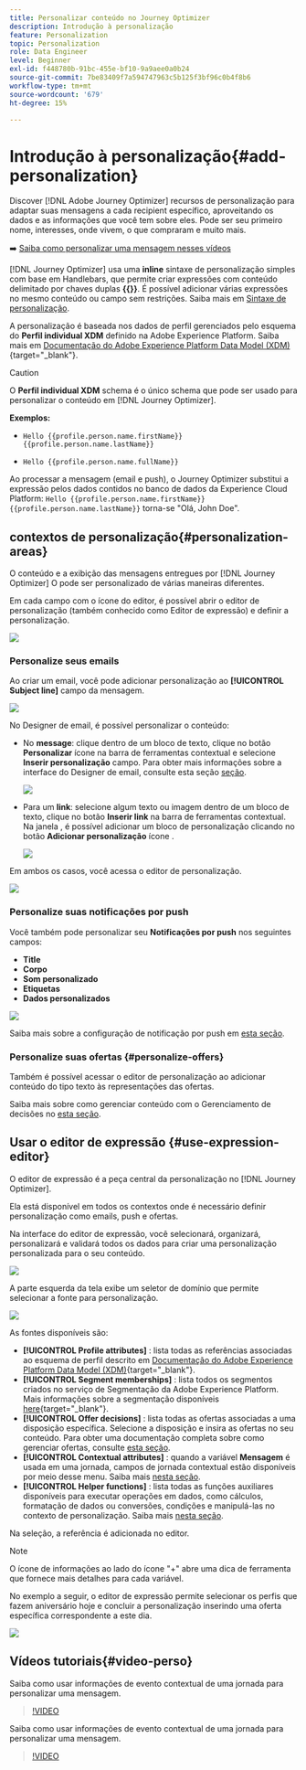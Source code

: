 ```yaml
---
title: Personalizar conteúdo no Journey Optimizer
description: Introdução à personalização
feature: Personalization
topic: Personalization
role: Data Engineer
level: Beginner
exl-id: f448780b-91bc-455e-bf10-9a9aee0a0b24
source-git-commit: 7be83409f7a594747963c5b125f3bf96c0b4f8b6
workflow-type: tm+mt
source-wordcount: '679'
ht-degree: 15%

---
```


# Introdução à personalização{#add-personalization}

Discover [!DNL Adobe Journey Optimizer] recursos de personalização para adaptar suas mensagens a cada recipient específico, aproveitando os dados e as informações que você tem sobre eles. Pode ser seu primeiro nome, interesses, onde vivem, o que compraram e muito mais.

➡️ [Saiba como personalizar uma mensagem nesses vídeos](#video-perso)

[!DNL Journey Optimizer] usa uma **inline** sintaxe de personalização simples com base em Handlebars, que permite criar expressões com conteúdo delimitado por chaves duplas **{{}}**. É possível adicionar várias expressões no mesmo conteúdo ou campo sem restrições. Saiba mais em [Sintaxe de personalização](personalization-syntax.md).

A personalização é baseada nos dados de perfil gerenciados pelo esquema do **Perfil individual XDM** definido na Adobe Experience Platform. Saiba mais em [Documentação do Adobe Experience Platform Data Model (XDM)](https://experienceleague.adobe.com/docs/experience-platform/xdm/home.html?lang=pt-BR){target=&quot;_blank&quot;}.

>[!CAUTION]
>O **Perfil individual XDM** schema é o único schema que pode ser usado para personalizar o conteúdo em [!DNL Journey Optimizer].

**Exemplos:**

* `Hello {{profile.person.name.firstName}} {{profile.person.name.lastName}}`

* `Hello {{profile.person.name.fullName}}`

Ao processar a mensagem (email e push), o Journey Optimizer substitui a expressão pelos dados contidos no banco de dados da Experience Cloud Platform:  `Hello {{profile.person.name.firstName}} {{profile.person.name.lastName}}` torna-se &quot;Olá, John Doe&quot;.


## contextos de personalização{#personalization-areas}

O conteúdo e a exibição das mensagens entregues por [!DNL Journey Optimizer] O pode ser personalizado de várias maneiras diferentes.

Em cada campo com o ícone do editor, é possível abrir o editor de personalização (também conhecido como Editor de expressão) e definir a personalização.

![](assets/perso_icon.png)

### Personalize seus emails

Ao criar um email, você pode adicionar personalização ao **[!UICONTROL Subject line]** campo da mensagem.

![](assets/perso_subject.png)

No Designer de email, é possível personalizar o conteúdo:

* No **message**: clique dentro de um bloco de texto, clique no botão **Personalizar** ícone na barra de ferramentas contextual e selecione **Inserir personalização** campo. Para obter mais informações sobre a interface do Designer de email, consulte esta seção [seção](../design-emails.md).

   ![](assets/perso_insert.png)

* Para um **link**: selecione algum texto ou imagem dentro de um bloco de texto, clique no botão **Inserir link** na barra de ferramentas contextual. Na janela , é possível adicionar um bloco de personalização clicando no botão **Adicionar personalização** ícone .

   ![](assets/perso_link.png)

Em ambos os casos, você acessa o editor de personalização.

![](assets/perso_ee.png)

### Personalize suas notificações por push

Você também pode personalizar seu **Notificações por push** nos seguintes campos:

* **Title**
* **Corpo**
* **Som personalizado**
* **Etiquetas**
* **Dados personalizados**

![](assets/perso_push.png)

Saiba mais sobre a configuração de notificação por push em [esta seção](../push-gs.md).

### Personalize suas ofertas {#personalize-offers}

Também é possível acessar o editor de personalização ao adicionar conteúdo do tipo texto às representações das ofertas.

Saiba mais sobre como gerenciar conteúdo com o Gerenciamento de decisões no [esta seção](../offers/offer-library/creating-personalized-offers.md#custom-text).

## Usar o editor de expressão {#use-expression-editor}

O editor de expressão é a peça central da personalização no [!DNL Journey Optimizer].

Ela está disponível em todos os contextos onde é necessário definir personalização como emails, push e ofertas.

Na interface do editor de expressão, você selecionará, organizará, personalizará e validará todos os dados para criar uma personalização personalizada para o seu conteúdo.

![](assets/perso_ee1.png)

A parte esquerda da tela exibe um seletor de domínio que permite selecionar a fonte para personalização.

![](assets/perso_ee3.png)

As fontes disponíveis são:

* **[!UICONTROL Profile attributes]** : lista todas as referências associadas ao esquema de perfil descrito em [Documentação do Adobe Experience Platform Data Model (XDM)](https://experienceleague.adobe.com/docs/experience-platform/xdm/home.html){target=&quot;_blank&quot;}.
* **[!UICONTROL Segment memberships]** : lista todos os segmentos criados no serviço de Segmentação da Adobe Experience Platform. Mais informações sobre a segmentação disponíveis [here](https://experienceleague.adobe.com/docs/experience-platform/segmentation/home.html){target=&quot;_blank&quot;}.
* **[!UICONTROL Offer decisions]** : lista todas as ofertas associadas a uma disposição específica. Selecione a disposição e insira as ofertas no seu conteúdo. Para obter uma documentação completa sobre como gerenciar ofertas, consulte [esta seção](../deliver-personalized-offers.md).
* **[!UICONTROL Contextual attributes]** : quando a variável **Mensagem** é usada em uma jornada, campos de jornada contextual estão disponíveis por meio desse menu. Saiba mais [nesta seção](personalization-use-case.md).
* **[!UICONTROL Helper functions]** : lista todas as funções auxiliares disponíveis para executar operações em dados, como cálculos, formatação de dados ou conversões, condições e manipulá-las no contexto de personalização. Saiba mais [nesta seção](functions/functions.md).

Na seleção, a referência é adicionada no editor.

>[!NOTE]
>
>O ícone de informações ao lado do ícone &quot;+&quot; abre uma dica de ferramenta que fornece mais detalhes para cada variável.

No exemplo a seguir, o editor de expressão permite selecionar os perfis que fazem aniversário hoje e concluir a personalização inserindo uma oferta específica correspondente a este dia.

![](assets/perso_ee2.png)

## Vídeos tutoriais{#video-perso}

Saiba como usar informações de evento contextual de uma jornada para personalizar uma mensagem.

>[!VIDEO](https://video.tv.adobe.com/v/334165?quality=12)

Saiba como usar informações de evento contextual de uma jornada para personalizar uma mensagem.

>[!VIDEO](https://video.tv.adobe.com/v/334078?quality=12)
